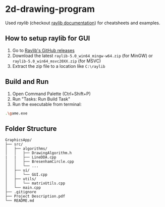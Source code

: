 # 2d-drawing-program

Used *raylib* (checkout [raylib documentation](https://www.raylib.com/index.html)) for cheatsheets and examples.
## How to setup raylib for GUI
1. Go to [Raylib's GitHub releases](https://github.com/raysan5/raylib/releases)
2. Download the latest `raylib-5.0_win64_mingw-w64.zip` (for MinGW) or `raylib-5.0_win64_msvc20XX.zip` (for MSVC)
3. Extract the zip file to a location like `C:\raylib`

## Build and Run
1. Open Command Palette (Ctrl+Shift+P)
2. Run "Tasks: Run Build Task"
3. Run the executable from terminal:
```bash
.\game.exe
```

## Folder Structure

```plaintext
GraphicsApp/
├── src/
│   ├── algorithms/
│   │   ├── DrawingAlgorithm.h
|   |   ├── LineDDA.cpp
│   │   ├── BresenhamCircle.cpp
│   │   └── ...
│   ├── ui/
│   │   └── GUI.cpp
│   ├── utils/
│   │   └── matrixUtils.cpp
│   └── main.cpp
├── .gitignore
├── Project Description.pdf
└── README.md
```
